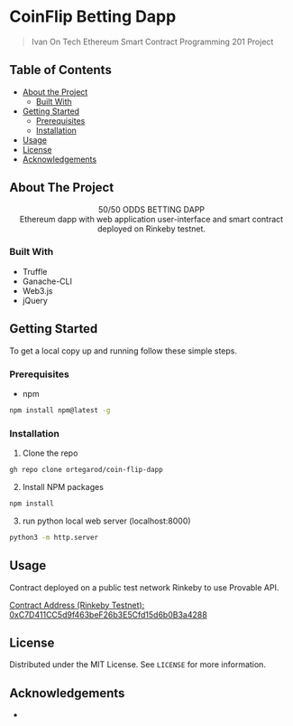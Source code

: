 # CoinFlip Betting Dapp
> Ivan On Tech Ethereum Smart Contract Programming 201 Project

<!-- TABLE OF CONTENTS -->
## Table of Contents

* [About the Project](#about-the-project)
  * [Built With](#built-with)
* [Getting Started](#getting-started)
  * [Prerequisites](#prerequisites)
  * [Installation](#installation)
* [Usage](#usage)
* [License](#license)
* [Acknowledgements](#acknowledgements)

<!-- ABOUT THE PROJECT -->
## About The Project

  <p align="center">
    50/50 ODDS BETTING DAPP
    <br />
 Ethereum dapp with web application user-interface and smart contract deployed on Rinkeby testnet.

### Built With

* Truffle
* Ganache-CLI
* Web3.js
* jQuery


<!-- GETTING STARTED -->
## Getting Started

To get a local copy up and running follow these simple steps.

### Prerequisites

* npm
```sh
npm install npm@latest -g
```

### Installation

1. Clone the repo
```sh
gh repo clone ortegarod/coin-flip-dapp
```
2. Install NPM packages
```sh
npm install
```
3. run python local web server (localhost:8000)
```sh
python3 -m http.server
```

<!-- USAGE EXAMPLES -->
## Usage

Contract deployed on a public test network Rinkeby to use Provable API. 

<a href="https://rinkeby.etherscan.io/address/0xC7D411CC5d9f463beF26b3E5Cfd15d6b0B3a4288">Contract Address (Rinkeby Testnet): 0xC7D411CC5d9f463beF26b3E5Cfd15d6b0B3a4288
</a> 

<!-- LICENSE -->
## License

Distributed under the MIT License. See `LICENSE` for more information.

<!-- ACKNOWLEDGEMENTS -->
## Acknowledgements

* [](IvanOnTech)


